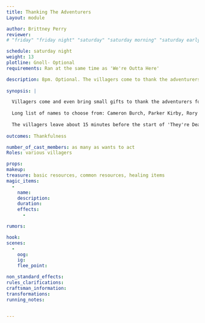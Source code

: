 ```yaml
---
title: Thanking The Adventurers
Layout: module

author: Brittney Perry
reviewer: 
# "friday" "friday night" "saturday" "saturday morning" "saturday early afternoon" "saturday early evening" "saturday night" "reaction" "tavern setup" "townsfolk" "randoms"

schedule: saturday night 
weight: 13
plotline: Gnoll- Optional 
requirements: Ran at the same time as 'We're Outta Here'

description: 8pm. Optional. The villagers come to thank the adventurers and celebrate with Gno More Gnolls
 
synopsis: |

  Villagers come and even bring small gifts to thank the adventurers for helping clear out the gnolls. They are very excited to get back to normal.
  
  Long list of names to choose from: Cameron Burch, Parker Kirby, Rory Mullins, Elliot Davis, Kamryn Austin, Kai Keith, Billy Fields, Kendall Holt, Oliver Todd, Jasper Cantrell, Montgomery Miller, Franklin Seales, Palmer Waller, Nicholas Chamberlain, Anslo Thatcher, Roger Wayne, Stuart Cleaver, Lombard Scully, Vulwin Thezorwyn, Micaiah Elyarus, Vulmer Quizeiros, Haldir Gendithas, Nueleth Carxisys, Jandar Cralee, Irhaal Glynlee, Elpharae Daeyarus, Axilya Wynpetor, Aerendyl Valbalar.
  
  The villagers leave about 15 minutes before the start of 'They're Dead'.
  
outcomes: Thankfulness

number_of_cast_members: as many as wants to act  
Roles: various villagers

props:
makeup: 
treasure: basic resources, common resources, healing items
magic_items:
  - 
    name: 
    description:  
    duration: 
    effects: 
      - 

rumors: 

hook: 
scenes: 
  - 
    oog: 
    ig: 
    flee_point: 

non_standard_effects: 
rules_clarifications: 
craftsman_information: 
transformations: 
running_notes: 


---
```

